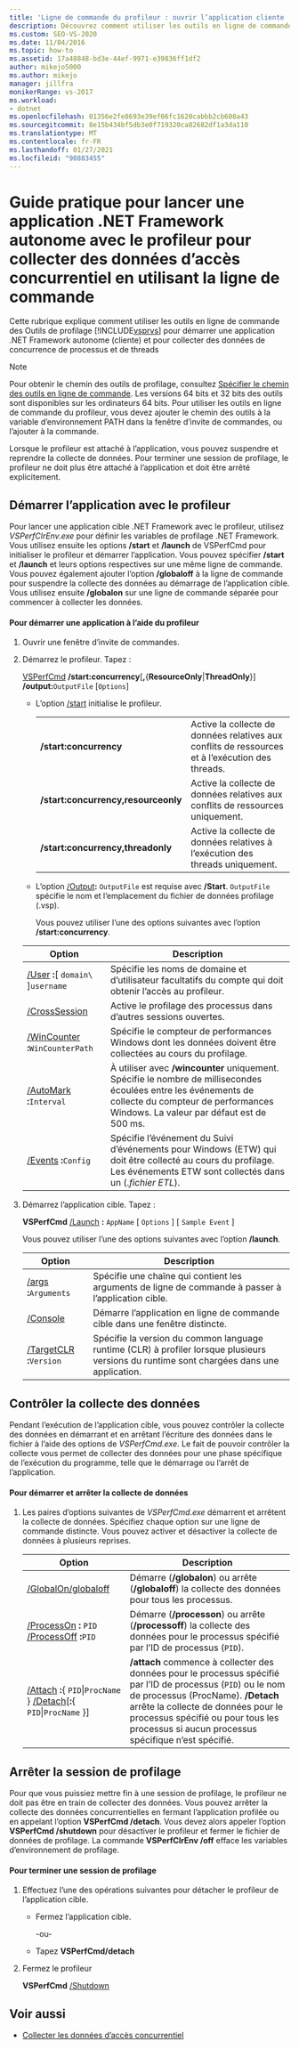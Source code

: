 ```yaml
---
title: 'Ligne de commande du profileur : ouvrir l’application cliente .NET, accéder aux données d’accès concurrentiel'
description: Découvrez comment utiliser les outils en ligne de commande de Visual Studio Outils de profilage pour démarrer une application autonome .NET et collecter des données de concurrence de processus et de threads.
ms.custom: SEO-VS-2020
ms.date: 11/04/2016
ms.topic: how-to
ms.assetid: 17a48848-bd3e-44ef-9971-e39836ff1df2
author: mikejo5000
ms.author: mikejo
manager: jillfra
monikerRange: vs-2017
ms.workload:
- dotnet
ms.openlocfilehash: 01356e2fe8693e39ef06fc1620cabbb2cb608a43
ms.sourcegitcommit: 8e15b434bf5db3e0f719320ca82682df1a3da110
ms.translationtype: MT
ms.contentlocale: fr-FR
ms.lasthandoff: 01/27/2021
ms.locfileid: "98883455"
---
```

# <a name="how-to-launch-a-stand-alone-net-framework-application-with-the-profiler-to-collect-concurrency-data-by-using-the-command-line"></a>Guide pratique pour lancer une application .NET Framework autonome avec le profileur pour collecter des données d’accès concurrentiel en utilisant la ligne de commande
Cette rubrique explique comment utiliser les outils en ligne de commande des Outils de profilage [!INCLUDE[vsprvs](../code-quality/includes/vsprvs_md.md)] pour démarrer une application .NET Framework autonome (cliente) et pour collecter des données de concurrence de processus et de threads

> [!NOTE]
> Pour obtenir le chemin des outils de profilage, consultez [Spécifier le chemin des outils en ligne de commande](../profiling/specifying-the-path-to-profiling-tools-command-line-tools.md). Les versions 64 bits et 32 bits des outils sont disponibles sur les ordinateurs 64 bits. Pour utiliser les outils en ligne de commande du profileur, vous devez ajouter le chemin des outils à la variable d’environnement PATH dans la fenêtre d’invite de commandes, ou l’ajouter à la commande.

 Lorsque le profileur est attaché à l’application, vous pouvez suspendre et reprendre la collecte de données. Pour terminer une session de profilage, le profileur ne doit plus être attaché à l’application et doit être arrêté explicitement.

## <a name="start-the-application-with-the-profiler"></a>Démarrer l’application avec le profileur
 Pour lancer une application cible .NET Framework avec le profileur, utilisez *VSPerfClrEnv.exe* pour définir les variables de profilage .NET Framework. Vous utilisez ensuite les options **/start** et **/launch** de VSPerfCmd pour initialiser le profileur et démarrer l’application. Vous pouvez spécifier **/start** et **/launch** et leurs options respectives sur une même ligne de commande. Vous pouvez également ajouter l’option **/globaloff** à la ligne de commande pour suspendre la collecte des données au démarrage de l’application cible. Vous utilisez ensuite **/globalon** sur une ligne de commande séparée pour commencer à collecter les données.

#### <a name="to-start-an-application-with-the-profiler"></a>Pour démarrer une application à l’aide du profileur

1. Ouvrir une fenêtre d’invite de commandes.

2. Démarrez le profileur. Tapez :

    [VSPerfCmd](../profiling/vsperfcmd.md) **/start:concurrency**[**,**{**ResourceOnly**&#124;**ThreadOnly**}] **/output:**`OutputFile` [`Options`]

   - L’option [/start](../profiling/start.md) initialise le profileur.

     | | |
     |-------------------------------------| - |
     | **/start:concurrency** | Active la collecte de données relatives aux conflits de ressources et à l’exécution des threads. |
     | **/start:concurrency,resourceonly** | Active la collecte de données relatives aux conflits de ressources uniquement. |
     | **/start:concurrency,threadonly** | Active la collecte de données relatives à l’exécution des threads uniquement. |

   - L’option [/Output](../profiling/output.md)**:** `OutputFile` est requise avec **/Start**. `OutputFile` spécifie le nom et l’emplacement du fichier de données profilage (.vsp).

     Vous pouvez utiliser l’une des options suivantes avec l’option **/start:concurrency**.

   | Option | Description |
   | - | - |
   | [/User](../profiling/user-vsperfcmd.md) **:**[ `domain\` ]`username` | Spécifie les noms de domaine et d’utilisateur facultatifs du compte qui doit obtenir l’accès au profileur. |
   | [/CrossSession](../profiling/crosssession.md) | Active le profilage des processus dans d’autres sessions ouvertes. |
   | [/WinCounter](../profiling/wincounter.md) **:**`WinCounterPath` | Spécifie le compteur de performances Windows dont les données doivent être collectées au cours du profilage. |
   | [/AutoMark](../profiling/automark.md) **:**`Interval` | À utiliser avec **/wincounter** uniquement. Spécifie le nombre de millisecondes écoulées entre les événements de collecte du compteur de performances Windows. La valeur par défaut est de 500 ms. |
   | [/Events](../profiling/events-vsperfcmd.md) **:**`Config` | Spécifie l’événement du Suivi d’événements pour Windows (ETW) qui doit être collecté au cours du profilage. Les événements ETW sont collectés dans un (.*fichier ETL*). |

3. Démarrez l’application cible. Tapez :

    **VSPerfCmd**  [/Launch](../profiling/launch.md) **:** `AppName` [ `Options` ] [ `Sample Event` ]

    Vous pouvez utiliser l’une des options suivantes avec l’option **/launch**.

   |Option|Description|
   |------------|-----------------|
   |[/args](../profiling/args.md) **:**`Arguments`|Spécifie une chaîne qui contient les arguments de ligne de commande à passer à l’application cible.|
   |[/Console](../profiling/console.md)|Démarre l’application en ligne de commande cible dans une fenêtre distincte.|
   |[/TargetCLR](../profiling/targetclr.md) **:**`Version`|Spécifie la version du common language runtime (CLR) à profiler lorsque plusieurs versions du runtime sont chargées dans une application.|

## <a name="control-data-collection"></a>Contrôler la collecte des données
 Pendant l’exécution de l’application cible, vous pouvez contrôler la collecte des données en démarrant et en arrêtant l’écriture des données dans le fichier à l’aide des options de *VSPerfCmd.exe*. Le fait de pouvoir contrôler la collecte vous permet de collecter des données pour une phase spécifique de l’exécution du programme, telle que le démarrage ou l’arrêt de l’application.

#### <a name="to-start-and-stop-data-collection"></a>Pour démarrer et arrêter la collecte de données

1. Les paires d’options suivantes de *VSPerfCmd.exe* démarrent et arrêtent la collecte de données. Spécifiez chaque option sur une ligne de commande distincte. Vous pouvez activer et désactiver la collecte de données à plusieurs reprises.

    |Option|Description|
    |------------|-----------------|
    |[/GlobalOn/globaloff](../profiling/globalon-and-globaloff.md)|Démarre (**/globalon**) ou arrête (**/globaloff**) la collecte des données pour tous les processus.|
    |[/ProcessOn](../profiling/processon-and-processoff.md) **:** `PID` [/ProcessOff](../profiling/processon-and-processoff.md) **:**`PID`|Démarre (**/processon**) ou arrête (**/processoff**) la collecte des données pour le processus spécifié par l’ID de processus (`PID`).|
    |[/Attach](../profiling/attach.md) **:**{ `PID`&#124;`ProcName` } [/Detach](../profiling/detach.md)[**:**{ `PID`&#124;`ProcName` }]|**/attach** commence à collecter des données pour le processus spécifié par l’ID de processus (`PID`) ou le nom de processus (ProcName). **/Detach** arrête la collecte de données pour le processus spécifié ou pour tous les processus si aucun processus spécifique n’est spécifié.|

## <a name="end-the-profiling-session"></a>Arrêter la session de profilage
 Pour que vous puissiez mettre fin à une session de profilage, le profileur ne doit pas être en train de collecter des données. Vous pouvez arrêter la collecte des données concurrentielles en fermant l’application profilée ou en appelant l’option **VSPerfCmd /detach**. Vous devez alors appeler l’option **VSPerfCmd /shutdown** pour désactiver le profileur et fermer le fichier de données de profilage. La commande **VSPerfClrEnv /off** efface les variables d’environnement de profilage.

#### <a name="to-end-a-profiling-session"></a>Pour terminer une session de profilage

1. Effectuez l’une des opérations suivantes pour détacher le profileur de l’application cible.

    - Fermez l’application cible.

         -ou-

    - Tapez **VSPerfCmd/detach**

2. Fermez le profileur

     **VSPerfCmd**  [/Shutdown](../profiling/shutdown.md)

## <a name="see-also"></a>Voir aussi
- [Collecter les données d’accès concurrentiel](../profiling/collecting-concurrency-data-for-stand-alone-applications.md)
